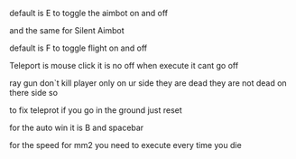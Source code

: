 default is E to toggle the aimbot on and off

and the same for Silent Aimbot

default is F to toggle flight on and off

Teleport is mouse click it is no off when execute it cant go off


ray gun don`t kill player only on ur side they are dead they are not dead on there side so


to fix teleprot if you go in the ground just reset

for the auto win it is B and spacebar

for the speed for mm2 you need to execute every time you die
